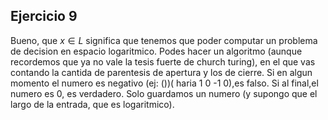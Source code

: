 ## Ejercicio 9
Bueno, que $x \in L$ significa que tenemos que poder computar un problema de decision en espacio logaritmico. Podes hacer un algoritmo (aunque recordemos que ya no vale la tesis fuerte de church turing), en el que vas contando la cantida de parentesis de apertura y los de cierre. Si en algun momento el numero es negativo (ej: ())( haria 1 0 -1 0),es falso. Si al final,el numero es 0, es verdadero. Solo guardamos un numero (y supongo que el largo de la entrada, que es logaritmico).